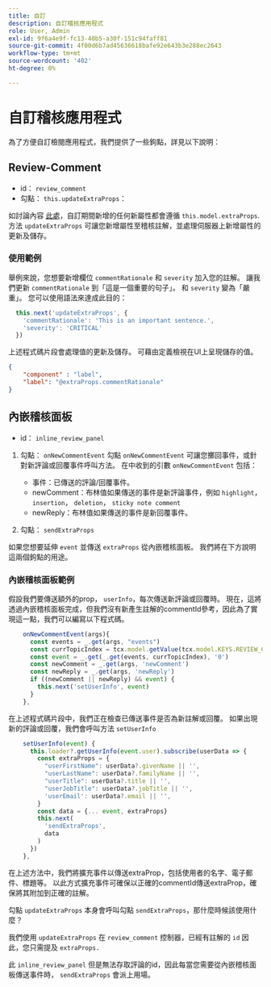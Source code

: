 ```yaml
---
title: 自訂
description: 自訂稽核應用程式
role: User, Admin
exl-id: 9f6a4e9f-fc13-40b5-a30f-151c94faff81
source-git-commit: 4f00d6b7ad45636618bafe92e643b3e288ec2643
workflow-type: tm+mt
source-wordcount: '402'
ht-degree: 0%

---
```


# 自訂稽核應用程式

為了方便自訂檢閱應用程式，我們提供了一些鉤點，詳見以下說明：

## Review-Comment

- id： `review_comment`
- 勾點： `this.updateExtraProps`：

如討論內容 [此處](../../aem_guides_framework/basic-customisation.md)，自訂期間新增的任何新屬性都會遵循 `this.model.extraProps`. 方法 `updateExtraProps` 可讓您新增屬性至稽核註解，並處理伺服器上新增屬性的更新及儲存。

### 使用範例

舉例來說，您想要新增欄位 `commentRationale` 和 `severity` 加入您的註解。
讓我們更新 `commentRationale` 到「這是一個重要的句子」。 和 `severity` 變為「嚴重」。
您可以使用語法來達成此目的：

```typescript
  this.next('updateExtraProps', {
    'commentRationale': 'This is an important sentence.',
    'severity': 'CRITICAL'
  })
```

上述程式碼片段會處理值的更新及儲存。 可藉由定義檢視在UI上呈現儲存的值。

```JSON
{
    "component" : "label",
    "label": "@extraProps.commentRationale"
}
```

## 內嵌稽核面板

- id： `inline_review_panel`

1. 勾點： `onNewCommentEvent`
勾點 `onNewCommentEvent` 可讓您擲回事件，或針對新評論或回覆事件呼叫方法。
在中收到的引數 `onNewCommentEvent` 包括：
   - 事件：已傳送的評論/回覆事件。
   - newComment：布林值如果傳送的事件是新評論事件，例如 `highlight`， `insertion`， `deletion`， `sticky note comment`
   - newReply：布林值如果傳送的事件是新回覆事件。

2. 勾點： `sendExtraProps`

如果您想要延伸 `event` 並傳送 `extraProps` 從內嵌稽核面板。 我們將在下方說明這兩個鉤點的用途。

### 內嵌稽核面板範例

假設我們要傳送額外的prop， `userInfo`，每次傳送新評論或回覆時。 現在，這將透過內嵌稽核面板完成，但我們沒有新產生註解的commentId參考，因此為了實現這一點，我們可以編寫以下程式碼。

```typescript
    onNewCommentEvent(args){
      const events = _.get(args, "events")
      const currTopicIndex = tcx.model.getValue(tcx.model.KEYS.REVIEW_CURR_TOPIC) || this.getValue('currTopicIndex') || "0"
      const event = _.get(_.get(events, currTopicIndex), '0')
      const newComment = _.get(args, 'newComment')
      const newReply = _.get(args, 'newReply')
      if ((newComment || newReply) && event) {
        this.next('setUserInfo', event)
      }
    },
```

在上述程式碼片段中，我們正在檢查已傳送事件是否為新註解或回覆。 如果出現新的評論或回覆，我們會呼叫方法 `setUserInfo`

```typescript
    setUserInfo(event) {
      this.loader?.getUserInfo(event.user).subscribe(userData => {
        const extraProps = {
          "userFirstName": userData?.givenName || '',
          "userLastName": userData?.familyName || '',
          "userTitle": userData?.title || '',
          "userJobTitle": userData?.jobTitle || '',
          'userEmail': userData?.email || '',
        }
        const data = {... event, extraProps}
        this.next(
          'sendExtraProps',
          data
        )
      })
    },
```

在上述方法中，我們將擴充事件以傳送extraProp，包括使用者的名字、電子郵件、標題等。 以此方式擴充事件可確保以正確的commentId傳送extraProp，確保將其附加到正確的註解。

勾點 `updateExtraProps` 本身會呼叫勾點 `sendExtraProps`，那什麼時候該使用什麼？

我們使用 `updateExtraProps` 在 `review_comment` 控制器，已經有註解的 `id` 因此，您只需提及 `extraProps.`

此 `inline_review_panel` 但是無法存取評論的id，因此每當您需要從內嵌稽核面板傳送事件時， `sendExtraProps` 會派上用場。
